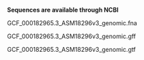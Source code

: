 __Sequences are available through NCBI__

GCF_000182965.3_ASM18296v3_genomic.fna

GCF_000182965.3_ASM18296v3_genomic.gff

GCF_000182965.3_ASM18296v3_genomic.gtf
